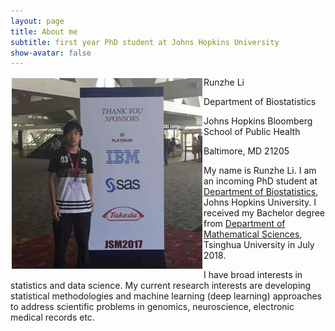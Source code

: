 ```yaml
---
layout: page
title: About me
subtitle: first year PhD student at Johns Hopkins University
show-avatar: false
---
```




<p> 
<img src="/img/JSM_Runzhe.jpg" align="left">

Runzhe Li  
  
Department of Biostatistics  

Johns Hopkins Bloomberg School of Public Health  

Baltimore, MD 21205  
  
    
      
      
       
</p>

My name is Runzhe Li. I am an incoming PhD student at [Department of Biostatistics](https://www.jhsph.edu/departments/biostatistics/), Johns Hopkins University. I received my Bachelor degree from [Department of Mathematical Sciences](http://math.tsinghua.edu.cn/), Tsinghua University in July 2018.

I have broad interests in statistics and data science. My current research interests are developing statistical methodologies and machine learning (deep learning) approaches to address scientific problems in genomics, neuroscience, electronic medical records etc. 

